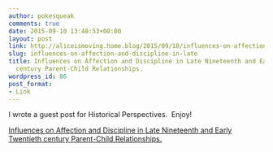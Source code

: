 ```yaml
---
author: pokesqueak
comments: true
date: 2015-09-10 13:48:53+00:00
layout: post
link: http://aliceismoving.home.blog/2015/09/10/influences-on-affection-and-discipline-in-late/
slug: influences-on-affection-and-discipline-in-late
title: Influences on Affection and Discipline in Late Nineteenth and Early Twentieth
  century Parent-Child Relationships.
wordpress_id: 86
post_format:
- Link
---
```


I wrote a guest post for Historical Perspectives.  Enjoy!  


  
[Influences on Affection and Discipline in Late Nineteenth and Early Twentieth century Parent-Child Relationships.](https://histperspectives.wordpress.com/histper-blog/influences-on-affection-and-discipline-in-late-nineteenth-and-early-twentieth-century-parent-child-relationships/)
